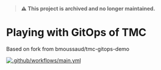 > **⚠️ This project is archived and no longer maintained.**

# Playing with GitOps of TMC
Based on fork from bmoussaud/tmc-gitops-demo

[![.github/workflows/main.yml](https://github.com/ali5ter/tmc-gitops-play/actions/workflows/main.yml/badge.svg)](https://github.com/ali5ter/tmc-gitops-play/actions/workflows/main.yml)
